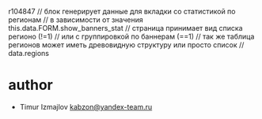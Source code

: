 r104847
// блок генерирует данные для вкладки со статистикой по регионам
// в зависимости от значения this.data.FORM.show_banners_stat
// страница принимает вид списка регионо (!=1)
// или с группировкой по баннерам (==1)
// так же таблица регионов может иметь древовидную структуру или просто список
// data.regions

# author
* Timur Izmajlov kabzon@yandex-team.ru
